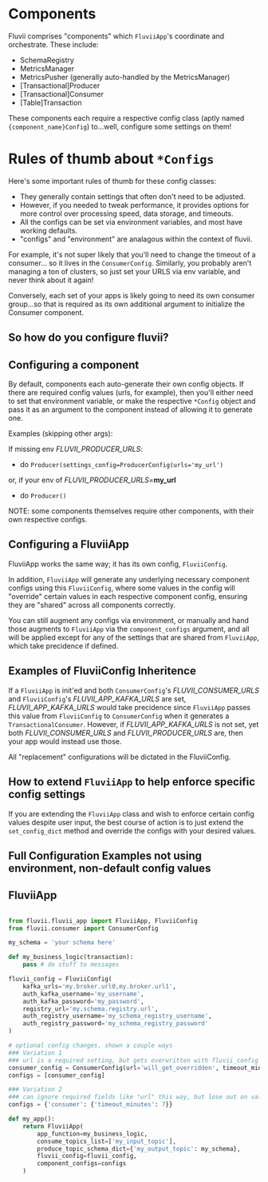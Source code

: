 # Components

Fluvii comprises "components" which `FluviiApp`'s coordinate and orchestrate. These include:
- SchemaRegistry
- MetricsManager
- MetricsPusher (generally auto-handled by the MetricsManager)
- [Transactional]Producer
- [Transactional]Consumer
- [Table]Transaction

These components each require a respective config class (aptly named `{component_name}Config`) to...well, configure some settings on them!

# Rules of thumb about `*Configs`
Here's some important rules of thumb for these config classes:
- They generally contain settings that often don't need to be adjusted.
- However, if you needed to tweak performance, it provides options for more control over processing speed, data storage, and timeouts.
- All the configs can be set via environment variables, and most have working defaults.
- "configs" and "environment" are analagous within the context of fluvii.

For example, it's not super likely that you'll need to change the timeout of a consumer...
so it lives in the `ConsumerConfig`. Similarly, you probably aren't managing a ton of clusters, 
so just set your URLS via env variable, and never think about it again!

Conversely, each set of your apps is likely going to need its own consumer group...so 
that is required as its own additional argument to initialize the Consumer component.


## So how do you configure fluvii?

## Configuring a component
By default, components each auto-generate their own config objects. If there are required config values (urls, for example),
then you'll either need to set that environment variable, or make the respective `*Config` object and pass it as an argument
to the component instead of allowing it to generate one.

Examples (skipping other args):

If missing env _FLUVII_PRODUCER_URLS_:
    
- do `Producer(settings_config=ProducerConfig(urls='my_url')`

or, if your env of _FLUVII_PRODUCER_URLS_=**my_url**
- do `Producer()`

NOTE: some components themselves require other components, with their own respective configs.


## Configuring a FluviiApp
FluviiApp works the same way; it has its own config, `FluviiConfig`. 

In addition, `FluviiApp` will generate any underlying necessary component configs using this `FluviiConfig`,
where some values in the config will "override" certain values in each respective component config, ensuring they are 
"shared" across all components correctly.

You can still augment any configs via environment, or manually and hand those augments to `FluviiApp` via the `component_configs` argument,
and all will be applied except for any of the settings that are shared from `FluviiApp`, which take precidence if defined.


## Examples of FluviiConfig Inheritence
If a `FluviiApp` is init'ed and both `ConsumerConfig`'s _FLUVII_CONSUMER_URLS_ and `FluviiConfig`'s _FLUVII_APP_KAFKA_URLS_ 
are set, _FLUVII_APP_KAFKA_URLS_ would take precidence since `FluviiApp` passes this value from `FluviiConfig` to `ConsumerConfig` 
when it generates a `TransactionalConsumer`. However, if _FLUVII_APP_KAFKA_URLS_ is not set, 
yet both _FLUVII_CONSUMER_URLS_ and _FLUVII_PRODUCER_URLS_ are, then your app would instead use those.

All "replacement" configurations will be dictated in the FluviiConfig.


## How to extend `FluviiApp` to help enforce specific config settings
If you are extending the `FluviiApp` class and wish to enforce certain config values despite user input, 
the best course of action is to just extend the `set_config_dict` method and override the configs with your desired values.


## Full Configuration Examples not using environment, non-default config values


## FluviiApp
```python

from fluvii.fluvii_app import FluviiApp, FluviiConfig
from fluvii.consumer import ConsumerConfig

my_schema = 'your schema here'

def my_business_logic(transaction):
    pass # do stuff to messages

fluvii_config = FluviiConfig(
    kafka_urls='my.broker.url0,my.broker.url1',
    auth_kafka_username='my_username',
    auth_kafka_password='my_password',
    registry_url='my.schema.registry.url',
    auth_registry_username='my_schema_registry_username',
    auth_registry_password='my_schema_registry_password'
)

# optional config changes, shown a couple ways
### Variation 1
### url is a required setting, but gets overwritten with fluvii_config's "kafka_urls"
consumer_config = ConsumerConfig(url='will_get_overridden', timeout_minutes=7)
configs = [consumer_config]

### Variation 2
### can ignore required fields like "url" this way, but lose out on validation and auto-complete
configs = {'consumer': {'timeout_minutes': 7}}

def my_app():
    return FluviiApp(
        app_function=my_business_logic,
        consume_topics_list=['my_input_topic'],
        produce_topic_schema_dict={'my_output_topic': my_schema},
        fluvii_config=fluvii_config,
        component_configs=configs
    )

```